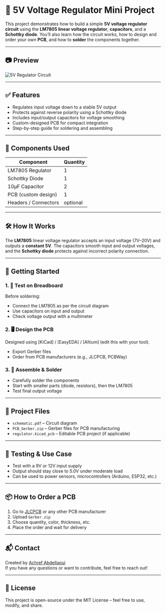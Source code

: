 
# 🔌 5V Voltage Regulator Mini Project

This project demonstrates how to build a simple **5V voltage regulator circuit** using the **LM7805 linear voltage regulator**, **capacitors**, and a **Schottky diode**. You’ll also learn how the circuit works, how to design and order your own **PCB**, and how to **solder** the components together.

---

## 📷 Preview

![5V Regulator Circuit](link-to-image-or-gif-if-you-have-one)

---

## ✅ Features

- Regulates input voltage down to a stable 5V output
- Protects against reverse polarity using a Schottky diode
- Includes input/output capacitors for voltage smoothing
- Custom-designed PCB for compact integration
- Step-by-step guide for soldering and assembling

---

## 🧰 Components Used

| Component          | Quantity |
|-------------------|----------|
| LM7805 Regulator   | 1        |
| Schottky Diode     | 1        |
| 10μF Capacitor     | 2        |
| PCB (custom design)| 1        |
| Headers / Connectors | optional |

---

## 🛠️ How It Works

The **LM7805** linear voltage regulator accepts an input voltage (7V–20V) and outputs a **constant 5V**. The capacitors smooth input and output voltages, and the **Schottky diode** protects against incorrect polarity connection.

---

## 🔧 Getting Started

### 1. 🧪 Test on Breadboard

Before soldering:
- Connect the LM7805 as per the circuit diagram
- Use capacitors on input and output
- Check voltage output with a multimeter

### 2. 🖥️ Design the PCB

Designed using [KiCad] / [EasyEDA] / [Altium] (edit this with your tool).
- Export Gerber files
- Order from PCB manufacturers (e.g., JLCPCB, PCBWay)

### 3. 🔩 Assemble & Solder

- Carefully solder the components
- Start with smaller parts (diode, resistors), then the LM7805
- Test final output voltage

---

## 📁 Project Files

- `schematic.pdf` – Circuit diagram
- `PCB_Gerber.zip` – Gerber files for PCB manufacturing
- `regulator.kicad_pcb` – Editable PCB project (if applicable)

---

## 🧪 Testing & Use Case

- Test with a 9V or 12V input supply
- Output should stay close to 5.0V under moderate load
- Can be used to power sensors, microcontrollers (Arduino, ESP32, etc.)

---

## 📦 How to Order a PCB

1. Go to [JLCPCB](https://jlcpcb.com) or any other PCB manufacturer
2. Upload `Gerber.zip`
3. Choose quantity, color, thickness, etc.
4. Place the order and wait for delivery

---

## 📬 Contact

Created by [Achref Abdellaoui](https://github.com/achrefabdellaoui)  
If you have any questions or want to contribute, feel free to reach out!

---

## 📄 License

This project is open-source under the MIT License – feel free to use, modify, and share.
